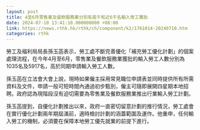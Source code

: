 ```yaml
---
layout: post
title: 4至6月零售業及餐飲服務業分別有逾千和近6千名輸入勞工獲批
date: 2024-07-10 13:41:18.000000000 +08:00
link: https://news.rthk.hk/rthk/ch/component/k2/1761014-20240710.htm
categories: rthk
---
```


勞工及福利局局長孫玉菡表示，勞工處不斷完善優化「補充勞工優化計劃」的個案處理流程，在今年4月至6月，零售業及餐飲服務業獲批的輸入勞工人數分別為1035名及5917名，高於同期申請輸入勞工人數。

孫玉菡在立法會大會上說，現時如果僱主採用常見職位申請表並同時提供所有所需資料及文件，申請一般可短時間內通過初步甄別，僱主可隨即展開四星期本地招聘。政府認為現階段沒有迫切需要為零售業及餐飲服務業推出行業輸入勞工計劃。

孫玉菡提到，自優化計劃推出以來，政府一直密切留意計劃的推行情況，勞工處會在實行優化計劃兩年期屆滿前，適時檢討計劃的涵蓋範圍及運作。他重申，任何輸入勞工的機制，必須要在保障本地勞工優先就業的前提下進行。
